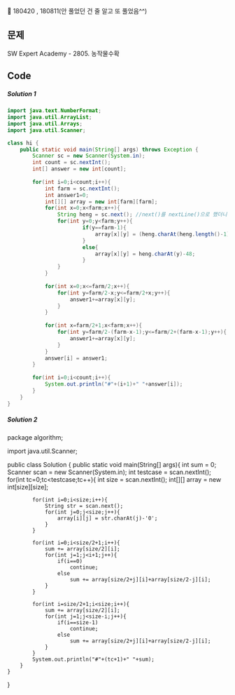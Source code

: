 :date: 180420 , 180811(안 풀었던 건 줄 알고 또 풀었음^^)
## 문제
SW Expert Academy - 2805. 농작물수확

## Code 
##### Solution 1
```java
import java.text.NumberFormat;
import java.util.ArrayList;
import java.util.Arrays;
import java.util.Scanner;

class hi {			
    public static void main(String[] args) throws Exception {
        Scanner sc = new Scanner(System.in);
        int count = sc.nextInt();
        int[] answer = new int[count];
        
        for(int i=0;i<count;i++){
        	int farm = sc.nextInt();
        	int answer1=0;
        	int[][] array = new int[farm][farm];
        	for(int x=0;x<farm;x++){
        		String heng = sc.next(); //next()를 nextLine()으로 했더니 제대로 실행이 안돼서 이것때매 삽질을 몇시간을 했는지ㅎ
        		for(int y=0;y<farm;y++){
        				if(y==farm-1){
            				array[x][y] = (heng.charAt(heng.length()-1)-48);
            			}
            			else{
            				array[x][y] = heng.charAt(y)-48;
            			}
        		}
        	}
        	
        	for(int x=0;x<=farm/2;x++){
        		for(int y=farm/2-x;y<=farm/2+x;y++){
        			answer1+=array[x][y];
        		}
        	}
        	
        	for(int x=farm/2+1;x<farm;x++){
        		for(int y=farm/2-(farm-x-1);y<=farm/2+(farm-x-1);y++){
        			answer1+=array[x][y];
        		}
        	}
        	answer[i] = answer1;
        }
        
        for(int i=0;i<count;i++){
        	System.out.println("#"+(i+1)+" "+answer[i]);
        }   
    }
}
```

##### Solution 2
package algorithm;

import java.util.Scanner;

public class Solution {	
	public static void main(String[] args){
		int sum = 0;
		Scanner scan = new Scanner(System.in);
		int testcase = scan.nextInt();
		for(int tc=0;tc<testcase;tc++){
			int size = scan.nextInt();
			int[][] array = new int[size][size];
			
			for(int i=0;i<size;i++){
				String str = scan.next();
				for(int j=0;j<size;j++){
					array[i][j] = str.charAt(j)-'0';
				}
			}
			
			for(int i=0;i<size/2+1;i++){
				sum += array[size/2][i];
				for(int j=1;j<i+1;j++){
					if(i==0)
						continue;
					else
						sum += array[size/2+j][i]+array[size/2-j][i];
				}
			}
			
			for(int i=size/2+1;i<size;i++){
				sum += array[size/2][i];
				for(int j=1;j<size-i;j++){
					if(i==size-1)
						continue;
					else
						sum += array[size/2+j][i]+array[size/2-j][i];
				}
			}
			System.out.println("#"+(tc+1)+" "+sum);
		}
	}
}
